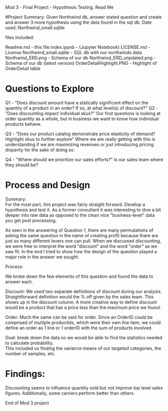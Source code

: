 Mod 3 - Final Project - Hypothesis Testing.
Read Me

#Project Summary:
Given Northwind db, answer stated question and create and answer 3 more hypothesis using the data found in the sql db.
Date used:  Northwind_small.sqlite

files included:  

Readme.md                   - this file
index.ipynb                 - (Jupyter Notebook)
LICENSE.md                  - License
Northwind_small.sqlite      - SQL db with our northwinds data
Northwind_ERD.png           - Schema of our db
Northwind_ERD_unpdated.png  - Schema of our db (latest version)
OrderDetailHighlight.PNG    - Highlight of OrderDetail table

# Questions to Explore
Q1 - "Does discount amount have a statically significant effect on the quantity of a product in an order?  If so, at what level(s) of discount?"
Q2 - "Does discounting impact individual skus?" Our first questions is looking at order quantity as a whole, but in business we want to know how individual products behave.

Q3 - "Does our product catalog demonstrate price elasticity of demand? Highlight skus to further explore" Where we are really getting with this is understanding if we are maximizing revenues or just introducing pricing disparity for the sake of doing so.

Q4 - "Where should we prioritize our sales efforts?" Is our sales team where they should be?

# Process and Design

Summary:   
For the most part, this project was fairly straight forward.   Develop a hypothesis and test it.   As a former consultant it was interesting to dive a bit deeper into raw data as opposed to the clean nice "business-level" data you get post processing.  

As seen in the answering of Question 1, there are many permutations of asking the same question in the name of creating profit because there are just so many different levers one can pull.   When we discussed discounting, we were free to interpret the word "discount" and the word "order" as we saw fit.   In the end I tried to show how the design of the question played a major role in the answer we sought.

Process:

We broke down the few elements of this question and found the data to answer each.

Discount:  We used two separate definitions of discount during our analysis.  Straightforward definition would the % off given by the sales team.  This shows up in the discount column.  A more creative way to define discount would be a product that has a price less than the maximum price we found.

Order:  Much the same can be said for order.  Since an OrderID could be comprised of multiple productIds, which were their own line item, we could define an order as 1 line or 1 orderID with the sum of products involved.

Goal:  break down the data so we would be able to find the statistics needed to calculate probability.   
This included us finding the variance means of our targeted categories, the number of samples, etc.

# Findings:
Discounting seems to influence quantity sold but not improve top level sales figures.
Additionally, some carriers perform better than others.


End of Mod 3 project
